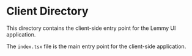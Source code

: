 # Client Directory

This directory contains the client-side entry point for the Lemmy UI application.

The `index.tsx` file is the main entry point for the client-side application.
